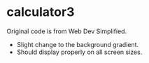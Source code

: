 # calculator3
Original code is from Web Dev Simplified.
- Slight change to the background gradient.
- Should display properly on all screen sizes. 
